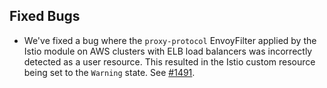 ## Fixed Bugs

- We've fixed a bug where the `proxy-protocol` EnvoyFilter applied by the Istio module on AWS clusters with ELB load balancers was incorrectly detected as a user resource. This resulted in the Istio custom resource being set to the `Warning` state. See [#1491](https://github.com/kyma-project/istio/issues/1491).